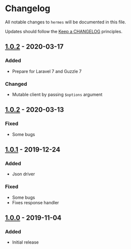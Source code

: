 # Changelog

All notable changes to `hermes` will be documented in this file.

Updates should follow the [Keep a CHANGELOG](http://keepachangelog.com/) principles.

<!-- ## [Unreleased]

### Added

### Changed

### Deprecated

### Removed

### Fixed -->

## [1.0.2](https://github.com/jenky/hermes/compare/1.0.2...1.1.0) - 2020-03-17

### Added
- Prepare for Laravel 7 and Guzzle 7

### Changed
- Mutable client by passing `$options` argument

## [1.0.2](https://github.com/jenky/hermes/compare/1.0.1...1.0.2) - 2020-03-13

### Fixed
- Some bugs

## [1.0.1](https://github.com/jenky/hermes/compare/1.0.0...1.0.1) - 2019-12-24

### Added
- Json driver

### Fixed
- Some bugs
- Fixes response handler

## [1.0.0](https://github.com/jenky/hermes/tree/1.0.1) - 2019-11-04

### Added
- Initial release
